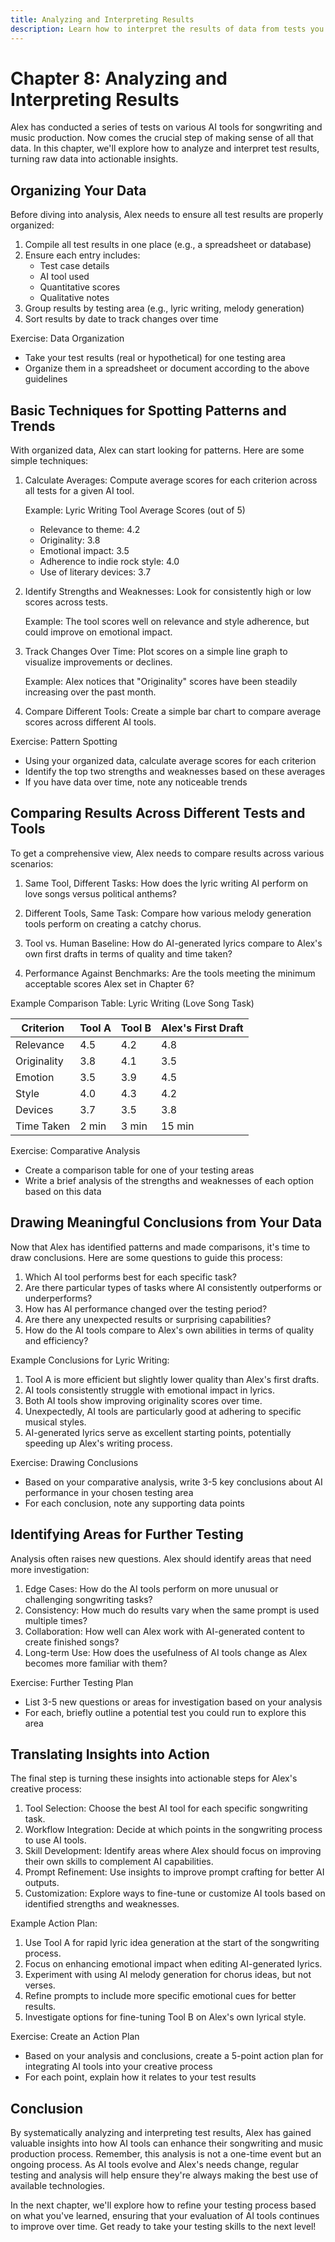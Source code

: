 ```yaml
---
title: Analyzing and Interpreting Results
description: Learn how to interpret the results of data from tests you have run on AI tools
---
```


# Chapter 8: Analyzing and Interpreting Results

Alex has conducted a series of tests on various AI tools for songwriting and music production. Now comes the crucial step of making sense of all that data. In this chapter, we'll explore how to analyze and interpret test results, turning raw data into actionable insights.

## Organizing Your Data

Before diving into analysis, Alex needs to ensure all test results are properly organized:

1. Compile all test results in one place (e.g., a spreadsheet or database)
2. Ensure each entry includes:
   - Test case details
   - AI tool used
   - Quantitative scores
   - Qualitative notes
3. Group results by testing area (e.g., lyric writing, melody generation)
4. Sort results by date to track changes over time

Exercise: Data Organization
- Take your test results (real or hypothetical) for one testing area
- Organize them in a spreadsheet or document according to the above guidelines

## Basic Techniques for Spotting Patterns and Trends

With organized data, Alex can start looking for patterns. Here are some simple techniques:

1. Calculate Averages: 
   Compute average scores for each criterion across all tests for a given AI tool.

   Example: Lyric Writing Tool Average Scores (out of 5)
   - Relevance to theme: 4.2
   - Originality: 3.8
   - Emotional impact: 3.5
   - Adherence to indie rock style: 4.0
   - Use of literary devices: 3.7

2. Identify Strengths and Weaknesses:
   Look for consistently high or low scores across tests.

   Example: The tool scores well on relevance and style adherence, but could improve on emotional impact.

3. Track Changes Over Time:
   Plot scores on a simple line graph to visualize improvements or declines.

   Example: Alex notices that "Originality" scores have been steadily increasing over the past month.

4. Compare Different Tools:
   Create a simple bar chart to compare average scores across different AI tools.

Exercise: Pattern Spotting
- Using your organized data, calculate average scores for each criterion
- Identify the top two strengths and weaknesses based on these averages
- If you have data over time, note any noticeable trends

## Comparing Results Across Different Tests and Tools

To get a comprehensive view, Alex needs to compare results across various scenarios:

1. Same Tool, Different Tasks:
   How does the lyric writing AI perform on love songs versus political anthems?

2. Different Tools, Same Task:
   Compare how various melody generation tools perform on creating a catchy chorus.

3. Tool vs. Human Baseline:
   How do AI-generated lyrics compare to Alex's own first drafts in terms of quality and time taken?

4. Performance Against Benchmarks:
   Are the tools meeting the minimum acceptable scores Alex set in Chapter 6?

Example Comparison Table: Lyric Writing (Love Song Task)

| Criterion | Tool A | Tool B | Alex's First Draft |
|-----------|--------|--------|---------------------|
| Relevance | 4.5    | 4.2    | 4.8                 |
| Originality| 3.8   | 4.1    | 3.5                 |
| Emotion   | 3.5    | 3.9    | 4.5                 |
| Style     | 4.0    | 4.3    | 4.2                 |
| Devices   | 3.7    | 3.5    | 3.8                 |
| Time Taken| 2 min  | 3 min  | 15 min              |

Exercise: Comparative Analysis
- Create a comparison table for one of your testing areas
- Write a brief analysis of the strengths and weaknesses of each option based on this data

## Drawing Meaningful Conclusions from Your Data

Now that Alex has identified patterns and made comparisons, it's time to draw conclusions. Here are some questions to guide this process:

1. Which AI tool performs best for each specific task?
2. Are there particular types of tasks where AI consistently outperforms or underperforms?
3. How has AI performance changed over the testing period?
4. Are there any unexpected results or surprising capabilities?
5. How do the AI tools compare to Alex's own abilities in terms of quality and efficiency?

Example Conclusions for Lyric Writing:

1. Tool A is more efficient but slightly lower quality than Alex's first drafts.
2. AI tools consistently struggle with emotional impact in lyrics.
3. Both AI tools show improving originality scores over time.
4. Unexpectedly, AI tools are particularly good at adhering to specific musical styles.
5. AI-generated lyrics serve as excellent starting points, potentially speeding up Alex's writing process.

Exercise: Drawing Conclusions
- Based on your comparative analysis, write 3-5 key conclusions about AI performance in your chosen testing area
- For each conclusion, note any supporting data points

## Identifying Areas for Further Testing

Analysis often raises new questions. Alex should identify areas that need more investigation:

1. Edge Cases: How do the AI tools perform on more unusual or challenging songwriting tasks?
2. Consistency: How much do results vary when the same prompt is used multiple times?
3. Collaboration: How well can Alex work with AI-generated content to create finished songs?
4. Long-term Use: How does the usefulness of AI tools change as Alex becomes more familiar with them?

Exercise: Further Testing Plan
- List 3-5 new questions or areas for investigation based on your analysis
- For each, briefly outline a potential test you could run to explore this area

## Translating Insights into Action

The final step is turning these insights into actionable steps for Alex's creative process:

1. Tool Selection: Choose the best AI tool for each specific songwriting task.
2. Workflow Integration: Decide at which points in the songwriting process to use AI tools.
3. Skill Development: Identify areas where Alex should focus on improving their own skills to complement AI capabilities.
4. Prompt Refinement: Use insights to improve prompt crafting for better AI outputs.
5. Customization: Explore ways to fine-tune or customize AI tools based on identified strengths and weaknesses.

Example Action Plan:
1. Use Tool A for rapid lyric idea generation at the start of the songwriting process.
2. Focus on enhancing emotional impact when editing AI-generated lyrics.
3. Experiment with using AI melody generation for chorus ideas, but not verses.
4. Refine prompts to include more specific emotional cues for better results.
5. Investigate options for fine-tuning Tool B on Alex's own lyrical style.

Exercise: Create an Action Plan
- Based on your analysis and conclusions, create a 5-point action plan for integrating AI tools into your creative process
- For each point, explain how it relates to your test results

## Conclusion

By systematically analyzing and interpreting test results, Alex has gained valuable insights into how AI tools can enhance their songwriting and music production process. Remember, this analysis is not a one-time event but an ongoing process. As AI tools evolve and Alex's needs change, regular testing and analysis will help ensure they're always making the best use of available technologies.

In the next chapter, we'll explore how to refine your testing process based on what you've learned, ensuring that your evaluation of AI tools continues to improve over time. Get ready to take your testing skills to the next level!